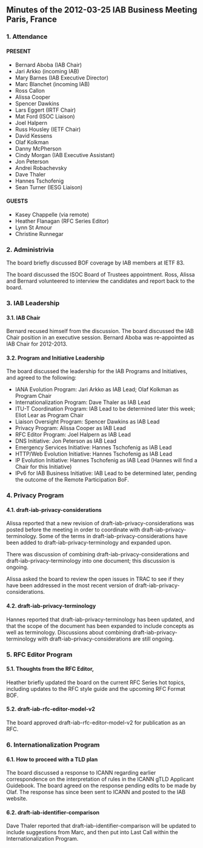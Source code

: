 
Minutes of the 2012-03-25 IAB Business Meeting 
Paris, France
-------------------------------------------------------------


### 1. Attendance


#### PRESENT


* Bernard Aboba (IAB Chair)
* Jari Arkko (incoming IAB)
* Mary Barnes (IAB Executive Director)
* Marc Blanchet (incoming IAB)
* Ross Callon
* Alissa Cooper
* Spencer Dawkins
* Lars Eggert (IRTF Chair)
* Mat Ford (ISOC Liaison)
* Joel Halpern
* Russ Housley (IETF Chair)
* David Kessens
* Olaf Kolkman
* Danny McPherson
* Cindy Morgan (IAB Executive Assistant)
* Jon Peterson
* Andrei Robachevsky
* Dave Thaler
* Hannes Tschofenig
* Sean Turner (IESG Liaison)


#### GUESTS


* Kasey Chappelle (via remote)
* Heather Flanagan (RFC Series Editor)
* Lynn St Amour
* Christine Runnegar


### 2. Administrivia


The board briefly discussed BOF coverage by IAB members at IETF 83.


The board discussed the ISOC Board of Trustees appointment. Ross, Alissa and Bernard volunteered to interview the candidates and report back to the board.


### 3. IAB Leadership


#### 3.1. IAB Chair


Bernard recused himself from the discussion. The board discussed the IAB Chair position in an executive session. Bernard Aboba was re-appointed as IAB Chair for 2012-2013.


#### 3.2. Program and Initiative Leadership


The board discussed the leadership for the IAB Programs and Initiatives, and agreed to the following:


* IANA Evolution Program: Jari Arkko as IAB Lead; Olaf Kolkman as Program Chair
* Internationalization Program: Dave Thaler as IAB Lead
* ITU-T Coordination Program: IAB Lead to be determined later this week; Eliot Lear as Program Chair
* Liaison Oversight Program: Spencer Dawkins as IAB Lead
* Privacy Program: Alissa Cooper as IAB Lead
* RFC Editor Program: Joel Halpern as IAB Lead
* DNS Initiative: Jon Peterson as IAB Lead
* Emergency Services Initiative: Hannes Tschofenig as IAB Lead
* HTTP/Web Evolution Initiative: Hannes Tschofenig as IAB Lead
* IP Evolution Initiative: Hannes Tschofenig as IAB Lead (Hannes will find a Chair for this Initiative)
* IPv6 for IAB Business Initiative: IAB Lead to be determined later, pending the outcome of the Remote Participation BoF.


### 4. Privacy Program


#### 4.1. draft-iab-privacy-considerations


Alissa reported that a new revision of draft-iab-privacy-considerations was posted before the meeting in order to coordinate with draft-iab-privacy-terminology. Some of the terms in draft-iab-privacy-considerations have been added to draft-iab-privacy-terminology and expanded upon.


There was discussion of combining draft-iab-privacy-considerations and draft-iab-privacy-terminology into one document; this discussion is ongoing.


Alissa asked the board to review the open issues in TRAC to see if they have been addressed in the most recent version of draft-iab-privacy-considerations.


#### 4.2. draft-iab-privacy-terminology


Hannes reported that draft-iab-privacy-terminology has been updated, and that the scope of the document has been expanded to include concepts as well as terminology. Discussions about combining draft-iab-privacy-terminology with draft-iab-privacy-considerations are still ongoing.


### 5. RFC Editor Program


#### 5.1. Thoughts from the RFC Editor,


Heather briefly updated the board on the current RFC Series hot topics, including updates to the RFC style guide and the upcoming RFC Format BOF.


#### 5.2. draft-iab-rfc-editor-model-v2


The board approved draft-iab-rfc-editor-model-v2 for publication as an RFC.


### 6. Internationalization Program


#### 6.1. How to proceed with a TLD plan


The board discussed a response to ICANN regarding earlier correspondence on the interpretation of rules in the ICANN gTLD Applicant Guidebook. The board agreed on the response pending edits to be made by Olaf. The response has since been sent to ICANN and posted to the IAB website.


#### 6.2. draft-iab-identifier-comparison


Dave Thaler reported that draft-iab-identifier-comparison will be updated to include suggestions from Marc, and then put into Last Call within the Internationalization Program.


